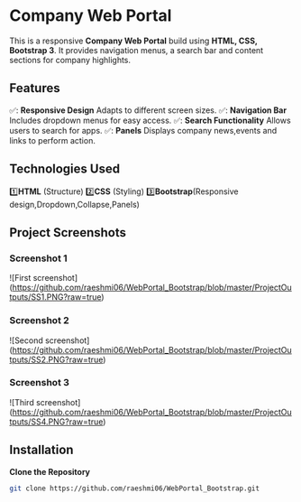 # Company Web Portal

This is a responsive **Company Web Portal** build using **HTML, CSS, Bootstrap 3**. It provides navigation menus, a search bar and content sections for company highlights.

## Features

✅: **Responsive Design** Adapts to different screen sizes.
✅: **Navigation Bar** Includes dropdown menus for easy access.
✅: **Search Functionality** Allows users to search for apps.
✅: **Panels** Displays company news,events and links to perform action.

## Technologies Used

1️⃣**HTML** (Structure)
2️⃣**CSS** (Styling)
3️⃣**Bootstrap**(Responsive design,Dropdown,Collapse,Panels)

## Project Screenshots

### Screenshot 1

![First screenshot] (https://github.com/raeshmi06/WebPortal_Bootstrap/blob/master/ProjectOutputs/SS1.PNG?raw=true)

### Screenshot 2

![Second screenshot] (https://github.com/raeshmi06/WebPortal_Bootstrap/blob/master/ProjectOutputs/SS2.PNG?raw=true)

### Screenshot 3

![Third screenshot] (https://github.com/raeshmi06/WebPortal_Bootstrap/blob/master/ProjectOutputs/SS4.PNG?raw=true)

## Installation

**Clone the Repository**

```sh
git clone https://github.com/raeshmi06/WebPortal_Bootstrap.git
```
